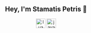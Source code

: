 <h2 align="center">Hey, I'm Stamatis Petris 👋</h2>

<div align="center">
  <img src="https://skillicons.dev/icons?i=lua" height="30" alt="lua logo"  />
  <img src="https://skillicons.dev/icons?i=java" height="30" alt="java logo"  />
</div>

###
